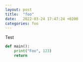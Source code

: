 ```yaml
---
layout: post
title:  "foo"
date:   2022-03-24 17:47:24 +0200
categories: foo
---
```


Test

```python
def main():
    print("Foo", 123)
    return
```